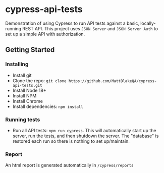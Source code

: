 # cypress-api-tests

Demonstration of using Cypress to run API tests against a basic, locally-running REST API. This project uses `JSON Server` and `JSON Server Auth` to set up a simple API with authorization.

## Getting Started

### Installing

-   Install git
-   Clone the repo: `git clone https://github.com/MattBlakeQA/cypress-api-tests.git`
-   Install Node 18+
-   Install NPM
-   Install Chrome
-   Install dependencies: `npm install`

### Running tests

-   Run all API tests: `npm run cypress`. This will automatically start up the server, run the tests, and then shutdown the server. The "database" is restored each run so there is nothing to set up/maintain.

### Report

An html report is generated automatically in `/cypress/reports`
